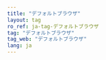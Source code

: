 ```yaml
---
title: "デフォルトブラウザ"
layout: tag
ro_ref: ja-tag-デフォルトブラウザ
tag: "デフォルトブラウザ"
tag_web: "デフォルトブラウザ"
lang: ja
---
```

